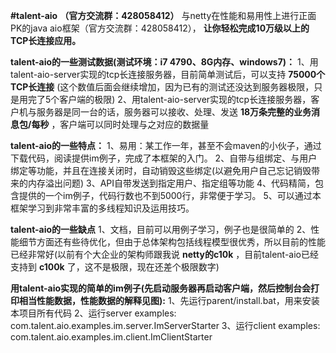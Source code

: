  **#talent-aio**  **（官方交流群：428058412）** 
与netty在性能和易用性上进行正面PK的java aio框架（官方交流群：428058412）， **让你轻松完成10万级以上的TCP长连接应用。** 

 **talent-aio的一些测试数据(测试环境：i7 4790、8G内存、windows7)：** 
1、用talent-aio-server实现的tcp长连接服务器，目前简单测试后，可以支持 **75000个TCP长连接** (这个数值后面会继续增加，因为已有的测试还没达到服务器极限，只是用完了5个客户端的极限)
2、用talent-aio-server实现的tcp长连接服务器，客户机与服务器是同一台的话，服务器可以接收、处理、发送 **18万条完整的业务消息包/每秒** ，客户端可以同时处理与之对应的数据量

 **talent-aio的一些特点：** 
1、易用：某工作一年，甚至不会maven的小伙子，通过下载代码，阅读提供im例子，完成了本框架的入门。
2、自带与组绑定、与用户绑定等功能，并且在连接关闭时，自动销毁这些绑定(以避免用户自己忘记销毁带来的内存溢出问题)
3、API自带发送到指定用户、指定组等功能
4、代码精简，包含提供的一个im例子，代码行数也不到5000行，非常便于学习。
5、可以通过本框架学习到非常丰富的多线程知识及运用技巧。 

 **talent-aio的一些缺点** 
1、文档，目前可以用例子学习，例子也是很简单的
2、性能细节方面还有些待优化，但由于总体架构包括线程模型很优秀，所以目前的性能已经非常好(以前有个大企业的架构师跟我说 **netty的c10k** ，目前talent-aio已经支持到 **c100k** 了，这不是极限，现在还差个极限数字)

 **用talent-aio实现的简单的im例子(先启动服务器再启动客户端，然后控制台会打印相当性能数据，性能数据的解释见图):** 
1、先运行parent/install.bat，用来安装本项目所有代码
2、运行server examples: com.talent.aio.examples.im.server.ImServerStarter
3、运行client examples: com.talent.aio.examples.im.client.ImClientStarter
